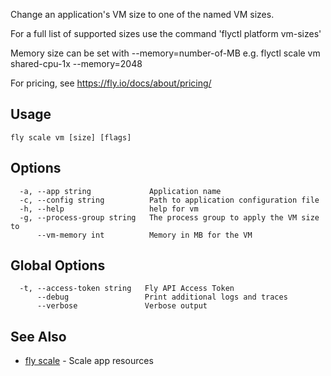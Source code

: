 Change an application's VM size to one of the named VM sizes.

For a full list of supported sizes use the command 'flyctl platform vm-sizes'

Memory size can be set with --memory=number-of-MB
e.g. flyctl scale vm shared-cpu-1x --memory=2048

For pricing, see https://fly.io/docs/about/pricing/

## Usage
~~~
fly scale vm [size] [flags]
~~~

## Options

~~~
  -a, --app string             Application name
  -c, --config string          Path to application configuration file
  -h, --help                   help for vm
  -g, --process-group string   The process group to apply the VM size to
      --vm-memory int          Memory in MB for the VM
~~~

## Global Options

~~~
  -t, --access-token string   Fly API Access Token
      --debug                 Print additional logs and traces
      --verbose               Verbose output
~~~

## See Also

* [fly scale](/docs/flyctl/fly-scale/)	 - Scale app resources

